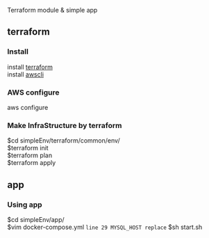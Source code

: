 
Terraform module &amp; simple app

## terraform 

### Install
install [terraform](https://learn.hashicorp.com/tutorials/terraform/install-cli, "terraform install")   
install [awscli](https://docs.aws.amazon.com/ko_kr/cli/latest/userguide/cli-chap-install.html, "awscli install")
### AWS configure
aws configure
### Make InfraStructure by terraform
$cd simpleEnv/terraform/common/env/   
$terraform init   
$terraform plan   
$terraform apply    

## app

### Using app
$cd simpleEnv/app/   
$vim docker-compose.yml
    ```line 29 MYSQL_HOST replace```
$sh start.sh   


